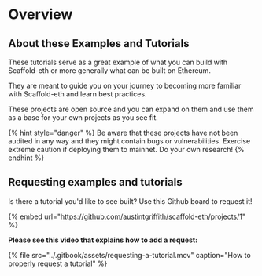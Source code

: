 # Overview

## About these Examples and Tutorials

These tutorials serve as a great example of what you can build with Scaffold-eth or more generally what can be built on Ethereum. 

They are meant to guide you on your journey to becoming more familiar with Scaffold-eth and learn best practices. 

These projects are open source and you can expand on them and use them as a base for your own projects as you see fit.

{% hint style="danger" %}
Be aware that these projects have not been audited in any way and they might contain bugs or vulnerabilities. Exercise extreme caution if deploying them to mainnet. Do your own research!
{% endhint %}

## Requesting examples and tutorials

Is there a tutorial you'd like to see built? Use this Github board to request it! 

{% embed url="https://github.com/austintgriffith/scaffold-eth/projects/1" %}

**Please see this video that explains how to add a request:**

{% file src="../.gitbook/assets/requesting-a-tutorial.mov" caption="How to properly request a tutorial" %}



